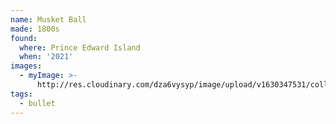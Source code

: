 ```yaml
---
name: Musket Ball
made: 1800s
found:
  where: Prince Edward Island
  when: '2021'
images:
  - myImage: >-
      http://res.cloudinary.com/dza6vysyp/image/upload/v1630347531/collection/musket-ball/AFB60F8A-6EBF-4EB4-AFE5-B18AFBECAF79_1_105_c_adobespark_emxuzq.png
tags:
  - bullet
---
```


